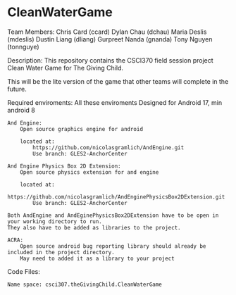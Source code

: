 CleanWaterGame
==============
Team Members:
Chris Card (ccard)
Dylan Chau (dchau)
Maria Deslis (mdeslis)
Dustin Liang (dliang)
Gurpreet Nanda (gnanda)
Tony Nguyen (tonnguye)

Description:
This repository contains the CSCI370 field session project Clean Water Game for The Giving Child.

This will be the lite version of the game that other teams will complete in the future.


Required enviroments:
	All these enviroments 
	Designed for Android 17, min android 8

	And Engine:
		Open source graphics engine for android

		located at:
			https://github.com/nicolasgramlich/AndEngine.git
			Use branch: GLES2-AnchorCenter

	And Engine Physics Box 2D Extension:
		Open source physics extension for and engine

		located at:
			https://github.com/nicolasgramlich/AndEnginePhysicsBox2DExtension.git
			Use branch: GLES2-AnchorCenter

	Both AndEngine and AndEginePhysicsBox2DExtension have to be open in your working directory to run.
	They also have to be added as libraries to the project.

	ACRA:
		Open source android bug reporting library should already be included in the project directory.
		May need to added it as a library to your project


Code Files:
	
	Name space: csci307.theGivingChild.CleanWaterGame

